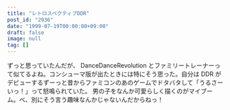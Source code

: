 ```yaml
---
title: "レトロスペクティブDDR"
post_id: "2936"
date: "1999-07-19T00:00:00+09:00"
draft: false
image: null
tag: []
---
```



ずっと思っていたんだが、 DanceDanceRevolution とファミリートレーナーって似てるよね。コンシューマ版が出たときには特にそう思った。自分は DDR がデビューするずーっと昔からファミコンのあのゲームでドタバタして「うるさーいっ！」って怒鳴られていた。 男の子をなんか可愛らしく描くのがマイブーム。べ、別にそう言う趣味なんかじゃないんだからねっ！
